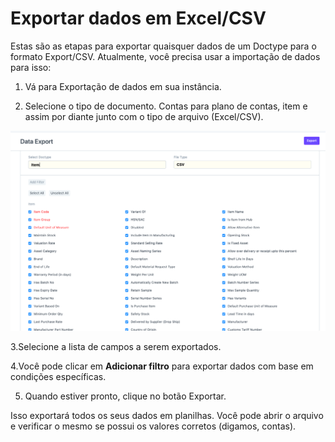 # Exportar dados em Excel/CSV


Estas são as etapas para exportar quaisquer dados de um Doctype para o formato Export/CSV. Atualmente, você precisa usar a importação de dados para isso:


1. Vá para Exportação de dados em sua instância.


2. Selecione o tipo de documento. Contas para plano de contas, item e assim por diante junto com o tipo de arquivo (Excel/CSV).


![](/files/PL1oDBr.png)


3.Selecione a lista de campos a serem exportados.


4.Você pode clicar em **Adicionar filtro** para exportar dados com base em condições específicas.


5. Quando estiver pronto, clique no botão Exportar.


Isso exportará todos os seus dados em planilhas. Você pode abrir o arquivo e verificar o mesmo se possui os valores corretos (digamos, contas).

